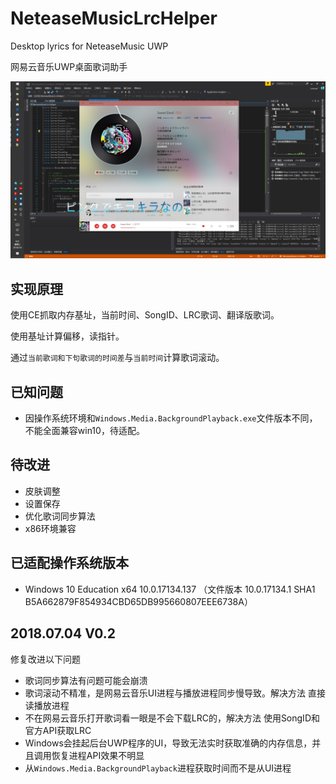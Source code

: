 # NeteaseMusicLrcHelper
Desktop lyrics for NeteaseMusic UWP

网易云音乐UWP桌面歌词助手

<img src=https://raw.githubusercontent.com/Lensual/NeteaseMusicLrcHelper/master/preview.png>

## 实现原理

使用CE抓取内存基址，当前时间、SongID、LRC歌词、翻译版歌词。

使用基址计算偏移，读指针。

通过`当前歌词和下句歌词的时间差`与`当前时间`计算歌词滚动。

## 已知问题 

* 因操作系统环境和`Windows.Media.BackgroundPlayback.exe`文件版本不同，不能全面兼容win10，待适配。

## 待改进

* 皮肤调整
* 设置保存
* 优化歌词同步算法
* x86环境兼容

## 已适配操作系统版本

* Windows 10 Education x64 10.0.17134.137 （文件版本 10.0.17134.1 SHA1 B5A662879F854934CBD65DB995660807EEE6738A）

## 2018.07.04 V0.2

修复改进以下问题

* 歌词同步算法有问题可能会崩溃
* 歌词滚动不精准，是网易云音乐UI进程与播放进程同步慢导致。解决方法 直接读播放进程
* 不在网易云音乐打开歌词看一眼是不会下载LRC的，解决方法 使用SongID和官方API获取LRC
* Windows会挂起后台UWP程序的UI，导致无法实时获取准确的内存信息，并且调用恢复进程API效果不明显
* 从`Windows.Media.BackgroundPlayback`进程获取时间而不是从UI进程
